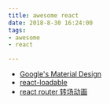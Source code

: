```yaml
---
title: awesome react
date: 2018-8-30 16:24:00
tags:
- awesome
- react

---
```


- [Google's Material Design](https://github.com/mui-org/material-ui)
- [react-loadable](https://github.com/jamiebuilds/react-loadable)
- [react router 转场动画](https://github.com/maisano/react-router-transition)